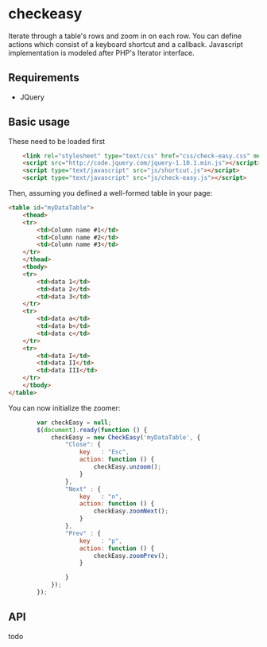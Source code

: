 checkeasy
=========

Iterate through a table's rows and zoom in on each row.
You can define actions which consist of a keyboard shortcut and a callback. 
Javascript implementation is modeled after PHP's Iterator interface.

Requirements
---
- JQuery

Basic usage
---
These need to be loaded first
```html
    <link rel="stylesheet" type="text/css" href="css/check-easy.css" media="all"/>
    <script src="http://code.jquery.com/jquery-1.10.1.min.js"></script>
    <script type="text/javascript" src="js/shortcut.js"></script>
    <script type="text/javascript" src="js/check-easy.js"></script>
```

Then, assuming you defined a well-formed table in your page:

```html
<table id="myDataTable">
    <thead>
    <tr>
        <td>Column name #1</td>
        <td>Column name #2</td>
        <td>Column name #3</td>
    </tr>
    </thead>
    <tbody>
    <tr>
        <td>data 1</td>
        <td>data 2</td>
        <td>data 3</td>
    </tr>
    <tr>
        <td>data a</td>
        <td>data b</td>
        <td>data c</td>
    </tr>
    <tr>
        <td>data I</td>
        <td>data II</td>
        <td>data III</td>
    </tr>
    </tbody>
</table>
```

You can now initialize the zoomer:

```javascript
        var checkEasy = null;
        $(document).ready(function () {
            checkEasy = new CheckEasy('myDataTable', {
                "Close": {
                    key   : "Esc",
                    action: function () {
                        checkEasy.unzoom();
                    }
                },
                "Next" : {
                    key   : "n",
                    action: function () {
                        checkEasy.zoomNext();
                    }
                },
                "Prev" : {
                    key   : "p",
                    action: function () {
                        checkEasy.zoomPrev();
                    }

                }
            });
        });
```

API 
---

todo
